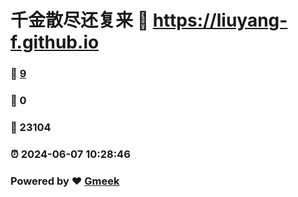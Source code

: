 # 千金散尽还复来 :link: https://liuyang-f.github.io 
### :page_facing_up: [9](https://liuyang-f.github.io/tag.html) 
### :speech_balloon: 0 
### :hibiscus: 23104 
### :alarm_clock: 2024-06-07 10:28:46 
### Powered by :heart: [Gmeek](https://github.com/Meekdai/Gmeek)
